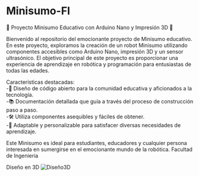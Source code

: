 # Minisumo-FI
🤖 Proyecto Minisumo Educativo con Arduino Nano y Impresión 3D 🤖

Bienvenido al repositorio del emocionante proyecto de Minisumo educativo. En este proyecto, exploramos la creación de un robot Minisumo utilizando componentes accesibles como Arduino Nano, impresión 3D y un sensor ultrasónico. El objetivo principal de este proyecto es proporcionar una experiencia de aprendizaje en robótica y programación para entusiastas de todas las edades.

Características destacadas:                   
	-🔬 Diseño de código abierto para la comunidad educativa y aficionados a la tecnología.        
	-📚 Documentación detallada que guía a través del proceso de construcción paso a paso.       
	-🛠️ Utiliza componentes asequibles y fáciles de obtener.      
	-📏 Adaptable y personalizable para satisfacer diversas necesidades de aprendizaje.       

Este Minisumo es ideal para estudiantes, educadores y cualquier persona interesada en sumergirse en el emocionante mundo de la robótica.
Facultad de Ingenieria

Diseño en 3D
![Diseño3D](https://github.com/Chasterboy/Minisumo-FI/assets/68937183/84b2393a-b4ce-4c4c-bde0-aa8b7034d516)
